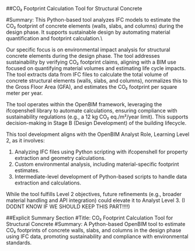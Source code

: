##CO₂ Footprint Calculation Tool for Structural Concrete

#Summary: 
This Python-based tool analyzes IFC models to estimate the CO₂ footprint of concrete elements (walls, slabs, and columns) during the design phase. It supports sustainable design by automating material quantification and footprint calculation.\\


Our specific focus is on environmental impact analysis for structural concrete elements during the design phase. The tool addresses sustainability by verifying CO₂ footprint claims, aligning with a BIM use focused on quantifying material volumes and estimating life cycle impacts. The tool extracts data from IFC files to calculate the total volume of concrete structural elements (walls, slabs, and columns), normalizes this to the Gross Floor Area (GFA), and estimates the CO₂ footprint per square meter per year.

The tool operates within the OpenBIM framework, leveraging the ifcopenshell library to automate calculations, ensuring compliance with sustainability regulations (e.g., a 12 kg CO₂ eq./m²/year limit). This supports decision-making in Stage B (Design Development) of the building lifecycle.

This tool development aligns with the OpenBIM Analyst Role, Learning Level 2, as it involves:

1) Analyzing IFC files using Python scripting with ifcopenshell for property extraction and geometry calculations.
2) Custom environmental analysis, including material-specific footprint estimates.
3) Intermediate-level development of Python-based scripts to handle data extraction and calculations.

While the tool fulfills Level 2 objectives, future refinements (e.g., broader material handling and API integration) could elevate it to Analyst Level 3. (I DODNT KNOW IF WE SHOULD KEEP THIS PART!!!!)

##Explicit Summary Section
#Title: CO₂ Footprint Calculation Tool for Structural Concrete
#Summary: A Python-based OpenBIM tool to estimate CO₂ footprints of concrete walls, slabs, and columns in the design phase using IFC data, promoting sustainability and compliance with environmental standards.
